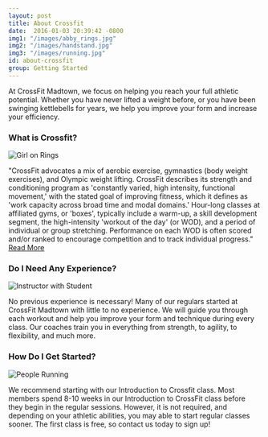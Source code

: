 ```yaml
---
layout: post
title: About Crossfit
date:  2016-01-03 20:39:42 -0800
img1: "/images/abby_rings.jpg"
img2: "/images/handstand.jpg"
img3: "/images/running.jpg"
id: about-crossfit
group: Getting Started
---
```


At CrossFit Madtown, we focus on helping you reach your full athletic potential. Whether you have never lifted a weight before, or you have been swinging kettlebells for years, we help you improve your form and increase your efficiency.

### **What is Crossfit?**

![Girl on Rings]({{page.img1}})

"CrossFit advocates a mix of aerobic exercise, gymnastics (body weight exercises), and Olympic weight lifting. CrossFit describes its strength and conditioning program as 'constantly varied, high intensity, functional movement,' with the stated goal of improving fitness, which it defines as 'work capacity across broad time and modal domains.' Hour-long classes at affiliated gyms, or 'boxes', typically include a warm-up, a skill development segment, the high-intensity 'workout of the day' (or WOD), and a period of individual or group stretching. Performance on each WOD is often scored and/or ranked to encourage competition and to track individual progress." [Read More](https://en.wikipedia.org/wiki/CrossFit)

### Do I Need Any Experience?

![Instructor with Student]({{page.img2}})

No previous experience is necessary! Many of our regulars started at CrossFit Madtown with little to no experience. We will guide you through each workout and help you improve your form and technique during every class. Our coaches train you in everything from strength, to agility, to flexibility, and much more.

### How Do I Get Started?

![People Running]({{page.img3}})

We recommend starting with our Introduction to Crossfit class. Most members spend 8-10 weeks in our Introduction to CrossFit class before they begin in the regular sessions. However, it is not required, and depending on your athletic abilities, you may able to start regular classes sooner. The first class is free, so contact us today to sign up!